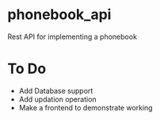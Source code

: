 # phonebook_api
Rest API for implementing a phonebook

# To Do
- Add Database support
- Add updation operation
- Make a frontend to demonstrate working
